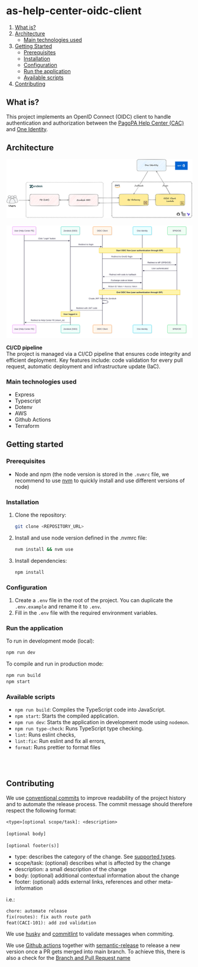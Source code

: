# as-help-center-oidc-client

1. [What is?](#what-is)
2. [Architecture](#architecture)
   - [Main technologies used](#main-technologies-used)
3. [Getting Started](#getting-started)
   - [Prerequisites](#prerequisites)
   - [Installation](#installation)
   - [Configuration](#configuration)
   - [Run the application](#run-the-application)
   - [Available scripts](#available-scripts)
4. [Contributing](#contributing)

## What is?

This project implements an OpenID Connect (OIDC) client to handle authentication and authorization between the [PagoPA Help Center (CAC)](https://github.com/pagopa/as-help-center) and [One Identity](https://github.com/pagopa/oneidentity).

## Architecture

![architecture](docs/architecture/architecture.png)
\
<br/>
![sequence](docs/architecture/sequence_diagram.svg)

**CI/CD pipeline**\
The project is managed via a CI/CD pipeline that ensures code integrity and efficient deployment. Key features include: code validation for every pull request, automatic deployment and infrastructure update (IaC).

### Main technologies used

- Express
- Typescript
- Dotenv
- AWS
- Github Actions
- Terraform

## Getting started

### Prerequisites

- Node and npm (the node version is stored in the `.nvmrc` file, we recommend to use [nvm](https://github.com/nvm-sh/nvm) to quickly install and use different versions of node)

### Installation

1. Clone the repository:
   ```bash
   git clone <REPOSITORY_URL>
   ```
2. Install and use node version defined in the .nvmrc file:
   ```bash
   nvm install && nvm use
   ```
3. Install dependencies:
   ```bash
   npm install
   ```

### Configuration

1. Create a `.env` file in the root of the project. You can duplicate the `.env.example` and rename it to `.env`.
2. Fill in the `.env` file with the required environment variables.

### Run the application

To run in development mode (local):

```bash
npm run dev
```

To compile and run in production mode:

```bash
npm run build
npm start
```

### Available scripts

- `npm run build`: Compiles the TypeScript code into JavaScript.
- `npm start`: Starts the compiled application.
- `npm run dev`: Starts the application in development mode using `nodemon`.
- `npm run type-check`: Runs TypeScript type checking.
- `lint`: Runs eslint checks,
- `lint:fix`: Run eslint and fix all errors,
- `format`: Runs prettier to format files

\
<br/>

## Contributing

We use [conventional commits](https://conventionalcommits.org/) to improve readability of the project history and to automate the release process. The commit message should therefore respect the following format:

```
<type>[optional scope/task]: <description>

[optional body]

[optional footer(s)]
```

- type: describes the category of the change. See [supported types](docs/extendings/commit-types.md).
- scope/task: (optional) describes what is affected by the change
- description: a small description of the change
- body: (optional) additional contextual information about the change
- footer: (optional) adds external links, references and other meta-information

i.e.:

```
chore: automate release
fix(routes): fix auth route path
feat(CACI-101): add zod validation
```

We use [husky](https://github.com/typicode/husky) and [commitlint](https://github.com/conventional-changelog/commitlint) to validate messages when commiting.

We use [Github actions](https://github.com/features/actions) together with [semantic-release](https://github.com/semantic-release/semantic-release) to release a new version once a PR gets merged into main branch. To achieve this, there is also a check for the [Branch and Pull Request name](docs/extendings/branch-pr-name.md)
